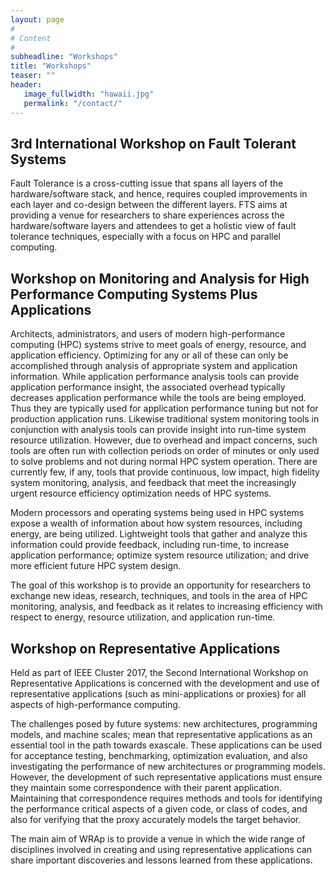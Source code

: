 ```yaml
---
layout: page
#
# Content
#
subheadline: "Workshops"
title: "Workshops"
teaser: ""
header:
   image_fullwidth: "hawaii.jpg"
   permalink: "/contact/"
---
```



<h2>3rd International Workshop on Fault Tolerant Systems</h2>

Fault Tolerance is a cross-cutting issue that spans all layers of the
hardware/software stack, and hence, requires coupled improvements in each layer
and co-design between the different layers. FTS aims at providing a venue for
researchers to share experiences across the hardware/software layers and
attendees to get a holistic view of fault tolerance techniques, especially with
a focus on HPC and parallel computing.


<h2>Workshop on Monitoring and Analysis for High Performance Computing Systems Plus Applications</h2>

Architects, administrators, and users of modern high-performance computing
(HPC) systems strive to meet goals of energy, resource, and application
efficiency. Optimizing for any or all of these can only be accomplished through
analysis of appropriate system and application information. While application
performance analysis tools can provide application performance insight, the
associated overhead typically decreases application performance while the tools
are being employed. Thus they are typically used for application performance
tuning but not for production application runs. Likewise traditional system
monitoring tools in conjunction with analysis tools can provide insight into
run-time system resource utilization. However, due to overhead and impact
concerns, such tools are often run with collection periods on order of minutes
or only used to solve problems and not during normal HPC system operation.
There are currently few, if any, tools that provide continuous, low impact,
high fidelity system monitoring, analysis, and feedback that meet the
increasingly urgent resource efficiency optimization needs of HPC systems.

Modern processors and operating systems being used in HPC systems expose a
wealth of information about how system resources, including energy, are being
utilized. Lightweight tools that gather and analyze this information could
provide feedback, including run-time, to increase application performance;
optimize system resource utilization; and drive more efficient future HPC
system design.

The goal of this workshop is to provide an opportunity for researchers to
exchange new ideas, research, techniques, and tools in the area of HPC
monitoring, analysis, and feedback as it relates to increasing efficiency with
respect to energy, resource utilization, and application run-time.


<h2>Workshop on Representative Applications</h2>

Held as part of IEEE Cluster 2017, the Second International Workshop on
Representative Applications is concerned with the development and use of
representative applications (such as mini-applications or proxies) for all
aspects of high-performance computing.

The challenges posed by future systems: new architectures, programming models,
and machine scales; mean that representative applications as an essential tool
in the path towards exascale. These applications can be used for acceptance
testing, benchmarking, optimization evaluation, and also investigating the
performance of new architectures or programming models.  However, the
development of such representative applications must ensure they maintain some
correspondence with their parent application. Maintaining that correspondence
requires methods and tools for identifying the performance critical aspects of
a given code, or class of codes, and also for verifying that the proxy
accurately models the target behavior.

The main aim of WRAp is to provide a venue in which the wide range of
disciplines involved in creating and using representative applications can
share important discoveries and lessons learned from these applications.


